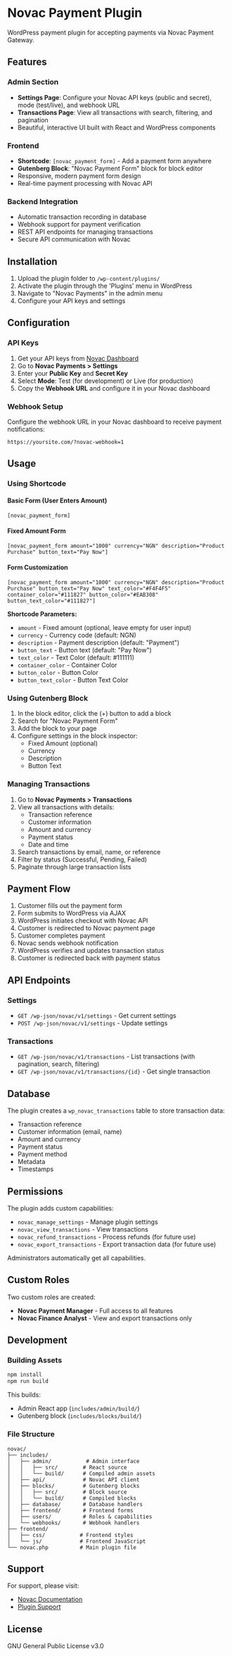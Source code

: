 # Novac Payment Plugin

WordPress payment plugin for accepting payments via Novac Payment Gateway.

## Features

### Admin Section
- **Settings Page**: Configure your Novac API keys (public and secret), mode (test/live), and webhook URL
- **Transactions Page**: View all transactions with search, filtering, and pagination
- Beautiful, interactive UI built with React and WordPress components

### Frontend
- **Shortcode**: `[novac_payment_form]` - Add a payment form anywhere
- **Gutenberg Block**: "Novac Payment Form" block for block editor
- Responsive, modern payment form design
- Real-time payment processing with Novac API

### Backend Integration
- Automatic transaction recording in database
- Webhook support for payment verification
- REST API endpoints for managing transactions
- Secure API communication with Novac

## Installation

1. Upload the plugin folder to `/wp-content/plugins/`
2. Activate the plugin through the 'Plugins' menu in WordPress
3. Navigate to "Novac Payments" in the admin menu
4. Configure your API keys and settings

## Configuration

### API Keys
1. Get your API keys from [Novac Dashboard](https://dashboard.novacpayment.com)
2. Go to **Novac Payments > Settings**
3. Enter your **Public Key** and **Secret Key**
4. Select **Mode**: Test (for development) or Live (for production)
5. Copy the **Webhook URL** and configure it in your Novac dashboard

### Webhook Setup
Configure the webhook URL in your Novac dashboard to receive payment notifications:
```
https://yoursite.com/?novac-webhook=1
```

## Usage

### Using Shortcode

#### Basic Form (User Enters Amount)
```
[novac_payment_form]
```

#### Fixed Amount Form
```
[novac_payment_form amount="1000" currency="NGN" description="Product Purchase" button_text="Pay Now"]
```

#### Form Customization
```
[novac_payment_form amount="1000" currency="NGN" description="Product Purchase" button_text="Pay Now" text_color="#F4F4F5" container_color="#111827" button_color="#EAB308" button_text_color="#111827"]
```

**Shortcode Parameters:**
- `amount` - Fixed amount (optional, leave empty for user input)
- `currency` - Currency code (default: NGN)
- `description` - Payment description (default: "Payment")
- `button_text` - Button text (default: "Pay Now")
- `text_color` - Text Color (default: #111111)
- `container_color` - Container Color
- `button_color` - Button Color
- `button_text_color` - Button Text Color
  

### Using Gutenberg Block

1. In the block editor, click the (+) button to add a block
2. Search for "Novac Payment Form"
3. Add the block to your page
4. Configure settings in the block inspector:
   - Fixed Amount (optional)
   - Currency
   - Description
   - Button Text

### Managing Transactions

1. Go to **Novac Payments > Transactions**
2. View all transactions with details:
   - Transaction reference
   - Customer information
   - Amount and currency
   - Payment status
   - Date and time
3. Search transactions by email, name, or reference
4. Filter by status (Successful, Pending, Failed)
5. Paginate through large transaction lists

## Payment Flow

1. Customer fills out the payment form
2. Form submits to WordPress via AJAX
3. WordPress initiates checkout with Novac API
4. Customer is redirected to Novac payment page
5. Customer completes payment
6. Novac sends webhook notification
7. WordPress verifies and updates transaction status
8. Customer is redirected back with payment status

## API Endpoints

### Settings
- `GET /wp-json/novac/v1/settings` - Get current settings
- `POST /wp-json/novac/v1/settings` - Update settings

### Transactions
- `GET /wp-json/novac/v1/transactions` - List transactions (with pagination, search, filtering)
- `GET /wp-json/novac/v1/transactions/{id}` - Get single transaction

## Database

The plugin creates a `wp_novac_transactions` table to store transaction data:
- Transaction reference
- Customer information (email, name)
- Amount and currency
- Payment status
- Payment method
- Metadata
- Timestamps

## Permissions

The plugin adds custom capabilities:
- `novac_manage_settings` - Manage plugin settings
- `novac_view_transactions` - View transactions
- `novac_refund_transactions` - Process refunds (for future use)
- `novac_export_transactions` - Export transaction data (for future use)

Administrators automatically get all capabilities.

## Custom Roles

Two custom roles are created:
- **Novac Payment Manager** - Full access to all features
- **Novac Finance Analyst** - View and export transactions only

## Development

### Building Assets

```bash
npm install
npm run build
```

This builds:
- Admin React app (`includes/admin/build/`)
- Gutenberg block (`includes/blocks/build/`)

### File Structure

```
novac/
├── includes/
│   ├── admin/           # Admin interface
│   │   ├── src/        # React source
│   │   └── build/      # Compiled admin assets
│   ├── api/            # Novac API client
│   ├── blocks/         # Gutenberg blocks
│   │   ├── src/        # Block source
│   │   └── build/      # Compiled blocks
│   ├── database/       # Database handlers
│   ├── frontend/       # Frontend forms
│   ├── users/          # Roles & capabilities
│   └── webhooks/       # Webhook handlers
├── frontend/
│   ├── css/           # Frontend styles
│   └── js/            # Frontend JavaScript
└── novac.php          # Main plugin file
```

## Support

For support, please visit:
- [Novac Documentation](https://developer.novacpayment.com)
- [Plugin Support](https://github.com/bajoski34/novac/issues)

## License

GNU General Public License v3.0
